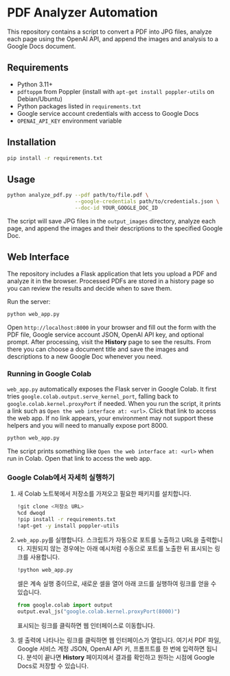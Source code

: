 # PDF Analyzer Automation

This repository contains a script to convert a PDF into JPG files, analyze each page using the OpenAI API, and append the images and analysis to a Google Docs document.

## Requirements

- Python 3.11+
- `pdftoppm` from Poppler (install with `apt-get install poppler-utils` on Debian/Ubuntu)
- Python packages listed in `requirements.txt`
- Google service account credentials with access to Google Docs
- `OPENAI_API_KEY` environment variable

## Installation

```bash
pip install -r requirements.txt
```

## Usage

```bash
python analyze_pdf.py --pdf path/to/file.pdf \
                      --google-credentials path/to/credentials.json \
                      --doc-id YOUR_GOOGLE_DOC_ID
```

The script will save JPG files in the `output_images` directory, analyze each page, and append the images and their descriptions to the specified Google Doc.

## Web Interface

The repository includes a Flask application that lets you upload a PDF and analyze it in the browser. Processed PDFs are stored in a history page so you can review the results and decide when to save them.

Run the server:

```bash
python web_app.py
```

Open `http://localhost:8000` in your browser and fill out the form with the PDF file, Google service account JSON, OpenAI API key, and optional prompt. After processing, visit the **History** page to see the results. From there you can choose a document title and save the images and descriptions to a new Google Doc whenever you need.

### Running in Google Colab

`web_app.py` automatically exposes the Flask server in Google Colab. It first
tries `google.colab.output.serve_kernel_port`, falling back to
`google.colab.kernel.proxyPort` if needed. When you run the script, it prints a
link such as `Open the web interface at: <url>`. Click that link to access the
web app. If no link appears, your environment may not support these helpers and
you will need to manually expose port 8000.

```bash
python web_app.py
```

The script prints something like `Open the web interface at: <url>` when run in
Colab. Open that link to access the web app.

### Google Colab에서 자세히 실행하기

1. 새 Colab 노트북에서 저장소를 가져오고 필요한 패키지를 설치합니다.

   ```bash
   !git clone <저장소 URL>
   %cd dwoqd
   !pip install -r requirements.txt
   !apt-get -y install poppler-utils
   ```

2. `web_app.py`를 실행합니다. 스크립트가 자동으로 포트를 노출하고 URL을
   출력합니다. 지원되지 않는 경우에는 아래 예시처럼 수동으로 포트를
   노출한 뒤 표시되는 링크를 사용합니다.

   ```bash
   !python web_app.py
   ```
   셀은 계속 실행 중이므로, 새로운 셀을 열어 아래 코드를 실행하여 링크를
   얻을 수 있습니다.


   ```python
   from google.colab import output
   output.eval_js("google.colab.kernel.proxyPort(8000)")
   ```

   표시되는 링크를 클릭하면 웹 인터페이스로 이동합니다.

3. 셀 출력에 나타나는 링크를 클릭하면 웹 인터페이스가 열립니다. 여기서 PDF 파일,
   Google 서비스 계정 JSON, OpenAI API 키, 프롬프트를 한 번에 입력하면 됩니다.
   분석이 끝나면 **History** 페이지에서 결과를 확인하고 원하는 시점에
   Google Docs로 저장할 수 있습니다.
